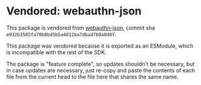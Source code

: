 # Vendored: webauthn-json

This package is vendored from [webauthn-json](https://github.com/github/webauthn-json), commit sha `e932b3585fa70b0bd5b5a4012ba7dbad7b0a0d0f`.

This package was vendored because it is exported as an ESModule, which is incompatible with the rest of the SDK.

The package is "feature complete", so updates shouldn't be necessary, but in case updates are necessary, just re-copy and paste the contents of each file from the current head to the file here that shares the same name.
